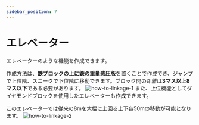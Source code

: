```yaml
---
sidebar_position: 7
---
```


# エレベーター

エレベーターのような機能を作成できます。

作成方法は、**鉄ブロックの上に鉄の重量感圧版**を置くことで作成でき、ジャンプで上位階、スニークで下位階に移動できます。ブロック間の距離は**3マス以上8マス以下**である必要があります。
![how-to-linkage-1](./img/yomogi_elevator.png)
また、上位機能としてダイヤモンドブロックを使用したエレベーターも作成できます。

このエレベーターでは従来の8mを大幅に上回る上下各50mの移動が可能となります。
![how-to-linkage-2](./img/yomogi_elevator2.png)
